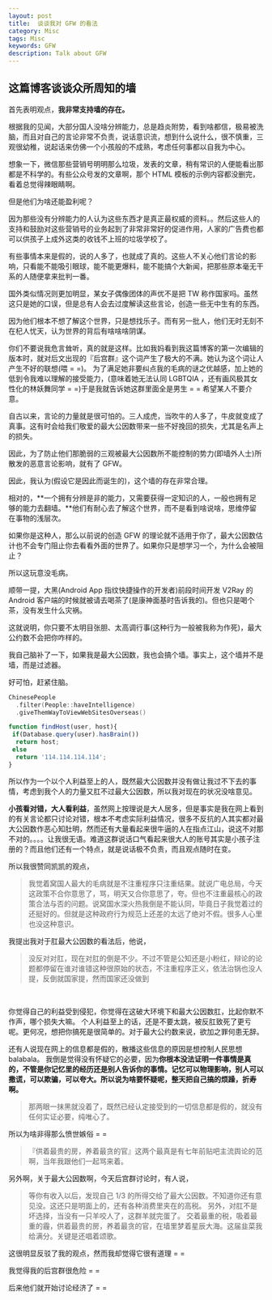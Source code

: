 ```yaml
---
layout: post
title:  谈谈我对 GFW 的看法
category: Misc
tags: Misc
keywords: GFW
description: Talk about GFW
---
```


## 这篇博客谈谈众所周知的墙

首先表明观点，**我非常支持墙的存在。**

根据我的见闻，大部分国人没啥分辨能力，总是趋炎附势，看到啥都信，极易被洗脑，而且对自己的言论非常不负责，说话意识流，想到什么说什么，很不慎重，三观很幼稚，说起话来仿佛一个小孩般的不成熟，考虑任何事都以自我为中心。

想象一下，微信那些营销号明明那么垃圾，发表的文章，稍有常识的人便能看出那都是不科学的。有些公众号发的文章啊，那个 HTML 模板的示例内容都没删完，看着总觉得辣眼睛啊。

但是他们为啥还能盈利呢？

因为那些没有分辨能力的人认为这些东西才是真正最权威的资料。。然后这些人的支持和鼓励对这些营销号的业务起到了非常非常好的促进作用，人家的广告费也都可以供孩子上成外这类的收钱不上班的垃圾学校了。

有些事情本来是假的，说的人多了，也就成了真的。这些人不关心他们言论的影响，只看能不能吸引眼球，能不能更爆料，能不能搞个大新闻，把那些原本毫无干系的人随便拿来批判一番。

国外类似情况则更加明显，某女子偶像团体的声优不是把 TW 称作国家吗。虽然这只是她的口误，但是总有人会去过度解读这些言论，创造一些无中生有的东西。

因为他们根本不想了解这个世界，只是想找乐子。而有另一批人，他们无时无刻不在杞人忧天，认为世界的背后有啥啥啥阴谋。

你们不要说我危言耸听，真的就是这样。比如我妈看到我这篇博客的第一次编辑的版本时，就对后文出现的『后宫群』这个词产生了极大的不满。她认为这个词让人产生不好的联想(喂 = =)。
为了满足她非要纠点我的毛病的谜之优越感，加上她的低到令我难以理解的接受能力，(意味着她无法认同 LGBTQIA ，还有画风极其女性化的林妖舞同学 = =)于是我就告诉她这群里面全是男生 = = 希望某人不要介意。


自古以来，言论的力量就是很可怕的。三人成虎，当吹牛的人多了，牛皮就变成了真事。这有时会给我们敬爱的最大公因数带来一些不好挽回的损失，尤其是名声上的损失。

因此，为了防止他们那脆弱的三观被最大公因数所不能控制的势力(即墙外人士)所散发的恶意言论影响，就有了 GFW。

因此，我认为(假设它是因此而诞生的)，这个墙的存在非常合理。

相对的，**一个拥有分辨是非的能力，又需要获得一定知识的人，一般也拥有足够的能力去翻墙。**他们有耐心去了解这个世界，而不是看到啥说啥，思维停留在事物的浅层次。

如果你是这种人，那么以前说的创造 GFW 的理论就不适用于你了，最大公因数估计也不会专门阻止你去看看外面的世界了。如果你只是想学习一个，为什么会被阻止？

所以这玩意没毛病。

顺带一提，大黑(Android App 指纹快捷操作的开发者)前段时间开发 V2Ray 的 Android 客户端的时候就被请去喝茶了(是康神面基时告诉我的)。但也只是喝个茶，没有发生什么灾祸。

这就说明，你只要不太明目张胆、太高调行事(这种行为一般被我称为作死)，最大公约数不会把你咋样的。

我自己脑补了一下，如果我是最大公因数，我也会搞个墙。事实上，这个墙并不是墙，而是过滤器。

好可怕，赶紧住脑。

```kotlin
ChinesePeople
  .filter(People::haveIntelligence)
  .giveThemWayToViewWebSitesOverseas()
```

```javascript
function findHost(user, host){
 if(Database.query(user).hasBrain())
  return host;
 else
  return '114.114.114.114';
}
```

所以作为一个以个人利益至上的人，既然最大公因数并没有做让我过不下去的事情，考虑到我个人的力量又肛不过最大公因数，所以我对现在的状况没啥意见。

**小孩看对错，大人看利益**，虽然网上按理说是大人居多，但是事实是我在网上看到的有关言论都只讨论对错，根本不考虑实际利益情况，很多不反抗的人其实都对最大公因数作恶心知肚明，然而还有大量看起来很牛逼的人在指点江山，说这不对那不对的。。。。让我很无语。难道这群说话口气看起来很大人的账号其实是小孩子注册的？而且他们还有一个特点，就是说话极不负责，而且观点随时在变。

所以我很赞同凯凯的观点，

> 我觉着窝国人最大的毛病就是不注重程序只注重结果。就说广电总局，今天这政策不合你意思了，骂，明天又合你意思了，夸。但也不注重最核心的政策合法与否的问题。说窝国水深火热我倒是不能认同，毕竟日子我觉着过的还挺好的。但就是这种政府行为规范上还差的太远了绝对不假。很多人心里也没这种意识。

我提出我对于肛最大公因数的看法后，他说，

> 没反对对肛，现在对肛的倒是不少。不过不管是公知还是小粉红，辩论的论题都停留在谁对谁错这种很原始的状态，不注重程序正义，依法治锅也没人提，反倒就国家提，然而国家还没做到

<br/>

你觉得自己的利益受到侵犯，你觉得在这破大环境下和最大公因数肛，比起你默不作声，哪个损失大嘛。
个人利益至上的话，还是不要太跳，被反肛致死了更亏呢。更何况，想把你搞死是很简单的。对于最大公约数来说，欲加之罪何患无辞。

还有人说现在网上的信息都是假的，散播这些信息的原因是想控制人民思想 balabala。
我倒是觉得没有怀疑它的必要，因为**你根本没法证明一件事情是真的，不管是你记忆里的经历还是别人告诉你的事情。记忆可以物理影响，别人可以撒谎，可以欺骗，可以夸大。所以说为啥要怀疑呢，整天把自己搞的烦躁，折寿啊。**

> 那两眼一抹黑就没着了，既然已经认定接受到的一切信息都是假的，就没有任何实证必要，纯唯心了。

所以为啥非得那么愤世嫉俗 = =

> 『供着最贵的房，养着最贪的官』这两个最真是有七年前贴吧主流舆论的范啊，当年我跟他们一起骂来着。

另外啊，关于最大公因数啊，今天后宫群讨论时，有人说，

> 等你有收入以后，发现自己 1/3 的所得交给了最大公因数。不知道你还有意见没。这还只是明面上的，还有各种消费里夹在的高税。
> 另外，对肛不是坏选择，当没有一只羊咬人了，这群羊就完蛋了。
> 交着最重的税，吸着最重的霾，供着最贵的房，养着最贪的官，在墙里梦着星辰大海。这届韭菜我给满分。关键是还唱着颂歌。

这很明显反驳了我的观点，然而我却觉得它很有道理 = =

我觉得我的后宫群很危险 = =

后来他们就开始讨论经济了 = =






